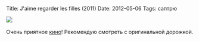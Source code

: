 Title: J'aime regarder les filles (2011)
Date: 2012-05-06
Tags: саптрю

<div class="text"><img src="http://dl.dropbox.com/u/140528/site/jaime-regarder-les-filles.jpg" /><br /><br />
Очень приятное <a href="http://www.imdb.com/title/tt1946269/">кино</a>! Рекомендую смотреть с оригинальной дорожкой.</div>